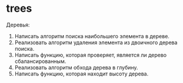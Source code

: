 # trees

Деревья:
1. Написать алгоритм поиска наибольшего элемента в дереве.
2. Реализовать алгоритм удаления элемента из двоичного дерева поиска.
3. Написать функцию, которая проверяет, является ли дерево сбалансированным.
4. Реализовать алгоритм обхода дерева в глубину.
5. Написать функцию, которая находит высоту дерева.
